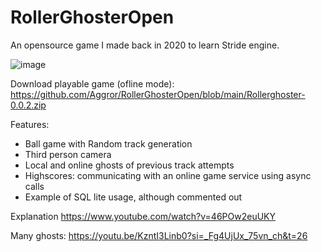 # RollerGhosterOpen
An opensource game I made back in 2020 to learn Stride engine.

![image](https://github.com/Aggror/RollerGhosterOpen/assets/3499539/79b28511-0b0d-476e-b89f-78e5b0edb00c)


Download playable game (ofline mode): https://github.com/Aggror/RollerGhosterOpen/blob/main/Rollerghoster-0.0.2.zip

Features:
- Ball game with Random track generation
- Third person camera
- Local and online ghosts of previous track attempts
- Highscores: communicating with an online game service using async calls
- Example of SQL lite usage, although commented out 

Explanation
https://www.youtube.com/watch?v=46POw2euUKY

Many ghosts:
https://youtu.be/KzntI3Linb0?si=_Fg4UjUx_75vn_ch&t=26
